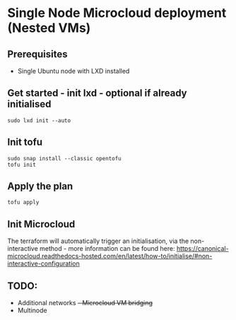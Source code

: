 # Single Node Microcloud deployment (Nested VMs)

## Prerequisites

- Single Ubuntu node with LXD installed

## Get started - init lxd - optional if already initialised

```
sudo lxd init --auto
```

## Init tofu

```
sudo snap install --classic opentofu
tofu init
```

## Apply the plan

```
tofu apply
```

## Init Microcloud

The terraform will automatically trigger an initialisation, via the non-interactive method - more information can be found here: https://canonical-microcloud.readthedocs-hosted.com/en/latest/how-to/initialise/#non-interactive-configuration
## TODO:

- Additional networks
~~- Microcloud VM bridging~~
- Multinode
